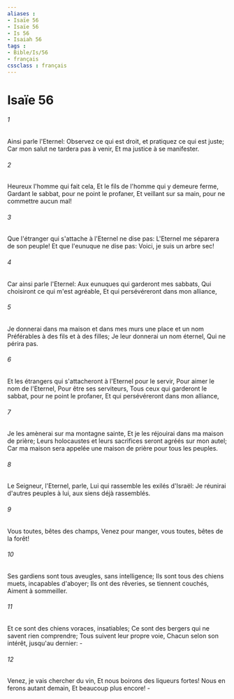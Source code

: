 ```yaml
---
aliases : 
- Isaïe 56
- Isaïe 56
- Is 56
- Isaiah 56
tags : 
- Bible/Is/56
- français
cssclass : français
---
```


# Isaïe 56

###### 1
Ainsi parle l'Eternel: Observez ce qui est droit, et pratiquez ce qui est juste; Car mon salut ne tardera pas à venir, Et ma justice à se manifester.
###### 2
Heureux l'homme qui fait cela, Et le fils de l'homme qui y demeure ferme, Gardant le sabbat, pour ne point le profaner, Et veillant sur sa main, pour ne commettre aucun mal!
###### 3
Que l'étranger qui s'attache à l'Eternel ne dise pas: L'Eternel me séparera de son peuple! Et que l'eunuque ne dise pas: Voici, je suis un arbre sec!
###### 4
Car ainsi parle l'Eternel: Aux eunuques qui garderont mes sabbats, Qui choisiront ce qui m'est agréable, Et qui persévéreront dans mon alliance,
###### 5
Je donnerai dans ma maison et dans mes murs une place et un nom Préférables à des fils et à des filles; Je leur donnerai un nom éternel, Qui ne périra pas.
###### 6
Et les étrangers qui s'attacheront à l'Eternel pour le servir, Pour aimer le nom de l'Eternel, Pour être ses serviteurs, Tous ceux qui garderont le sabbat, pour ne point le profaner, Et qui persévéreront dans mon alliance,
###### 7
Je les amènerai sur ma montagne sainte, Et je les réjouirai dans ma maison de prière; Leurs holocaustes et leurs sacrifices seront agréés sur mon autel; Car ma maison sera appelée une maison de prière pour tous les peuples.
###### 8
Le Seigneur, l'Eternel, parle, Lui qui rassemble les exilés d'Israël: Je réunirai d'autres peuples à lui, aux siens déjà rassemblés.
###### 9
Vous toutes, bêtes des champs, Venez pour manger, vous toutes, bêtes de la forêt!
###### 10
Ses gardiens sont tous aveugles, sans intelligence; Ils sont tous des chiens muets, incapables d'aboyer; Ils ont des rêveries, se tiennent couchés, Aiment à sommeiller.
###### 11
Et ce sont des chiens voraces, insatiables; Ce sont des bergers qui ne savent rien comprendre; Tous suivent leur propre voie, Chacun selon son intérêt, jusqu'au dernier: -
###### 12
Venez, je vais chercher du vin, Et nous boirons des liqueurs fortes! Nous en ferons autant demain, Et beaucoup plus encore! -
